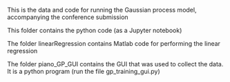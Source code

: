 This is the data and code for running the Gaussian process model, accompanying the conference submission

This folder contains the python code (as a Jupyter notebook)

The folder linearRegression contains Matlab code for performing the linear regression

The folder piano_GP_GUI contains the GUI that was used to collect the data. It is a python program (run the file gp_training_gui.py)
